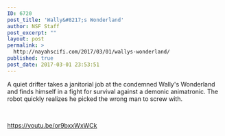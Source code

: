 ```yaml
---
ID: 6720
post_title: 'Wally&#8217;s Wonderland'
author: NSF Staff
post_excerpt: ""
layout: post
permalink: >
  http://nayahscifi.com/2017/03/01/wallys-wonderland/
published: true
post_date: 2017-03-01 23:53:51
---
```

A quiet drifter takes a janitorial job at the condemned Wally's Wonderland and finds himself in a fight for survival against a demonic animatronic. The robot quickly realizes he picked the wrong man to screw with.

&nbsp;

https://youtu.be/or9bxxWxWCk